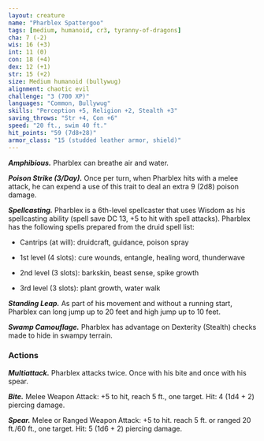 ```yaml
---
layout: creature
name: "Pharblex Spattergoo"
tags: [medium, humanoid, cr3, tyranny-of-dragons]
cha: 7 (-2)
wis: 16 (+3)
int: 11 (0)
con: 18 (+4)
dex: 12 (+1)
str: 15 (+2)
size: Medium humanoid (bullywug)
alignment: chaotic evil
challenge: "3 (700 XP)"
languages: "Common, Bullywug"
skills: "Perception +5, Religion +2, Stealth +3"
saving_throws: "Str +4, Con +6"
speed: "20 ft., swim 40 ft."
hit_points: "59 (7d8+28)"
armor_class: "15 (studded leather armor, shield)"
---
```


***Amphibious.*** Pharblex can breathe air and water.

***Poison Strike (3/Day).*** Once per turn, when Pharblex hits with a melee attack, he can expend a use of this trait to deal an extra 9 (2d8) poison damage.

***Spellcasting.*** Pharblex is a 6th-level spellcaster that uses Wisdom as his spellcasting ability (spell save DC 13, +5 to hit with spell attacks). Pharblex has the following spells prepared from the druid spell list:

* Cantrips (at will): druidcraft, guidance, poison spray

* 1st level (4 slots): cure wounds, entangle, healing word, thunderwave

* 2nd level (3 slots): barkskin, beast sense, spike growth

* 3rd level (3 slots): plant growth, water walk

***Standing Leap.*** As part of his movement and without a running start, Pharblex can long jump up to 20 feet and high jump up to 10 feet.

***Swamp Camouflage.*** Pharblex has advantage on Dexterity (Stealth) checks made to hide in swampy terrain.

### Actions

***Multiattack.*** Pharblex attacks twice. Once with his bite and once with his spear.

***Bite.*** Melee Weapon Attack: +5 to hit, reach 5 ft., one target. Hit: 4 (1d4 + 2) piercing damage.

***Spear.*** Melee or Ranged Weapon Attack: +5 to hit. reach 5 ft. or ranged 20 ft./60 ft., one target. Hit: 5 (1d6 + 2) piercing damage.
